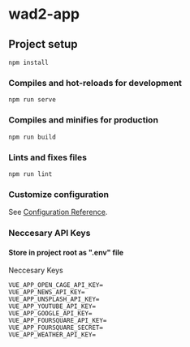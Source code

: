 # wad2-app

## Project setup
```
npm install
```

### Compiles and hot-reloads for development
```
npm run serve
```

### Compiles and minifies for production
```
npm run build
```

### Lints and fixes files
```
npm run lint
```

### Customize configuration
See [Configuration Reference](https://cli.vuejs.org/config/).


### Neccesary API Keys
#### Store in project root as ".env" file
Neccesary Keys
```
VUE_APP_OPEN_CAGE_API_KEY=
VUE_APP_NEWS_API_KEY=
VUE_APP_UNSPLASH_API_KEY=
VUE_APP_YOUTUBE_API_KEY=
VUE_APP_GOOGLE_API_KEY=
VUE_APP_FOURSQUARE_API_KEY=
VUE_APP_FOURSQUARE_SECRET=
VUE_APP_WEATHER_API_KEY=
```
